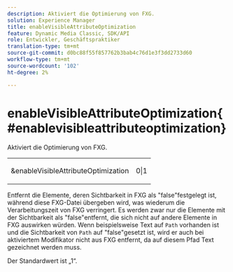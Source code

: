 ```yaml
---
description: Aktiviert die Optimierung von FXG.
solution: Experience Manager
title: enableVisibleAttributeOptimization
feature: Dynamic Media Classic, SDK/API
role: Entwickler, Geschäftspraktiker
translation-type: tm+mt
source-git-commit: d0bc88f55f857762b3bab4c76d1e3f3dd2733d60
workflow-type: tm+mt
source-wordcount: '102'
ht-degree: 2%

---
```



# enableVisibleAttributeOptimization{#enablevisibleattributeoptimization}

Aktiviert die Optimierung von FXG.

<table id="simpletable_FDE0D8786BC747AF87A336452500E695"> 
 <tr class="strow"> 
  <td class="stentry"> <p><span class="codeph"> &amp;enableVisibleAttributeOptimization</span> </p> </td> 
  <td class="stentry"> <p>0|1 </p></td> 
 </tr> 
</table>

Entfernt die Elemente, deren Sichtbarkeit in FXG als &quot;false&quot;festgelegt ist, während diese FXG-Datei übergeben wird, was wiederum die Verarbeitungszeit von FXG verringert. Es werden zwar nur die Elemente mit der Sichtbarkeit als &quot;false&quot;entfernt, die sich nicht auf andere Elemente in FXG auswirken würden. Wenn beispielsweise Text auf `Path` vorhanden ist und die Sichtbarkeit von `Path` auf &quot;false&quot;gesetzt ist, wird er auch bei aktiviertem Modifikator nicht aus FXG entfernt, da auf diesem Pfad Text gezeichnet werden muss.

Der Standardwert ist „1“.

